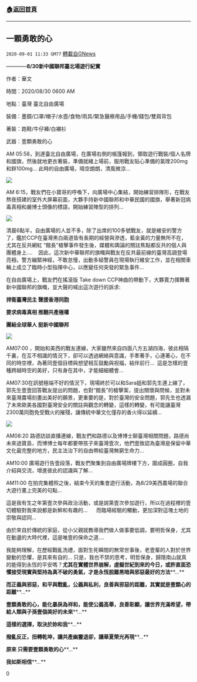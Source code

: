 ###  [:house:返回首頁](https://github.com/ourhimalayas/txt)
---

## 一顆勇敢的心
`2020-09-01 11:33 GM77` [轉載自GNews](https://gnews.org/zh-hant/328342/)

————**8/30新中國聯邦臺北場遊行紀實**

作者：華文

時間：2020/08/30 0600 AM

地點：臺灣 臺北自由廣場

裝備：墨鏡/口罩/帽子/水壺/食物/雨具/緊急醫療用品/手機/錢包/雙肩背包

著裝：跑鞋/牛仔褲/白襯衫

武器：壹顆勇敢的心

AM 05:58，到達臺北自由廣場，在廣場右側的帳篷報到，領取遊行戰裝/個人名牌和國旗，然後就地更衣著裝，準備就緒上場前，服用戰友貼心準備的氯喹200mg和鋅100mg… 此時的自由廣場，晴空朗朗，清風微涼…

![](https://s3.amazonaws.com/gnews-media-offload/wp-content/uploads/2020/09/01112718/1-2.jpg)

AM 6:15，戰友們在小寶哥的呼喚下，向廣場中心集結，開始練習排隊形，在戰友熬夜搭建的室外大屏幕前面，大夥手持新中國聯邦和中華民國的國旗，舉著新冠病毒真相和嚴博士頭像的標語，開始練習陣型的排列…

![](https://s3.amazonaws.com/gnews-media-offload/wp-content/uploads/2020/09/01112803/2-4.jpg)

清晨6點半，自由廣場的人並不多，除了出席的100多號戰友，就是維安的警方了，鑑於CCP在臺灣黑白兩道皆有長期的經營與滲透，藍金黃的力量無所不在，尤其在反共網紅 “館長”槍擊事件發生後，媒體和輿論的關註焦點都反共的個人與團體身上….    因此，這次新中華聯邦的旗幟與戰友在反共最前線的臺灣高調登場亮相，警方繃緊神經，不敢怠慢，出動多組警員在現場執行維安工作，並在相關車輛上成立了臨時小型指揮中心，以應變任何突發的緊急事件…

![]()在自由廣場上，戰友們在搖滾版 Take down CCP神曲的帶動下，大夥賣力揮舞著新中國聯邦的旗幟，並大聲的喊出這次遊行的訴求:

**捍衛臺灣民主 聲援香港同胞**

**要求病毒真相 推翻共產極權**

**團結全球華人 挺新中國聯邦**

![](https://s3.amazonaws.com/gnews-media-offload/wp-content/uploads/2020/09/01112839/3-3.png)

AM07:00 ，開始和美西的戰友連線，大家雖然來自四面八方五湖四海，彼此相隔千裏，在互不相識的情況下，卻可以透過網絡與意識，手牽著手，心連著心，在不同的時空裡，為著同壹個目標與想望相互鼓勵與祝福，結伴前行…  這是怎樣的壹種跨越時空的美好，只有身在其中，才能細細體會…

AM07:30在訊號極端不好的情況下，現場終於可以和Sara姐和郭先生連上線了，郭先生壹壹回答戰友提出的問題，也對“館長”的槍擊案，提出關懷與問候，並對未來臺灣農場刻畫出美好的願景，更重要的是，對於臺灣的安全問題，郭先生也透漏了未來歐美各國對臺灣安全的關註與觀念的轉變，這樣的轉變，有可能讓臺灣2300萬同胞免受戰火的摧殘，讓傳統中華文化僅存的香火得以延續…

![](https://s3.amazonaws.com/gnews-media-offload/wp-content/uploads/2020/09/01112848/4.png)

AM08:20 路德訪談直播連線，戰友們和路德以及博博士聊臺灣相關問題，路德尚未來過寶島，而博博士每年都要帶孩子來臺灣壹次，他們壹致認為臺灣是保留中華文化最完整的地方，民主法治下的自由帶給臺灣無窮生命力…

AM10:00 廣場遊行告壹段落，戰友們聚集到自由廣場牌樓下方，圍成圓圈，自我介紹與交流，增進彼此的認識與了解…

AM11:00 在拍完集體照之後，結束今天的集會遊行活動，為8/29美西農場的聯合大遊行畫上完美的句點…

這是我有生之年第壹次參與政治活動，或是說第壹次參加遊行，所以在過程裡的壹切體驗對我來說都是新鮮和有趣的…      而臨場經驗的觸動，更加深對這塊土地的崇敬與認同…

由於來自於傳統的家庭，從小父親就教導我們做人做事要低調，要明哲保身，尤其在動盪的大時代裡，這是唯壹的保命之道….

我能夠理解，在歷經戰亂洗禮，面對生死瞬間的無常世事後，老壹輩的人對於世界變動的恐懼，是其來有自的… 只是，我也不禁的思考，明哲保身，歸隱南山就真的能得到永恆的平安嗎？**尤其在實體世界崩解，虛擬世紀到來的今日，或許直面恐懼接受現實與堅持為真不破的勇氣，才是永恆脫離黑暗與邪惡最好的方法****…**

**而正義與邪惡，和平與戰亂，公義與私利，良善與邪惡的距離，其實就是壹顆心的距離****…**

**壹顆勇敢的心，能化暴戾為祥和，能使公義高舉，良善彰顯，讓世界充滿希望，帶給人類與子孫壹個美好的未來****…**

**這樣的選擇，取決於妳和我****…**

**撥亂反正，扭轉乾坤，讓共產幽靈退卻，讓華夏榮光再現****…**

**原來 只需要壹顆勇敢的心****…**

**我如斯相信****…**

0
